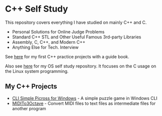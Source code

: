 # C++ Self Study
This repository covers everything I have studied on mainly C++ and C.

* Personal Solutions for Online Judge Problems
* Standard C++ STL and Other Useful Famous 3rd-party Libraries
* Assembly, C, C++, and Modern C++
* Anything Else for Tech. Interview

See [here](https://github.com/reruo321/Cplus_Practice) for my first C++ practice projects with a guide book.

Also see [here](https://github.com/reruo321/OS-Self-Study) for my OS self study repository. It focuses on the C usage on the Linux system programming.

## My C++ Projects
* [CLI Simple Picross for Windows](https://github.com/reruo321/CLI-Simple-Picross) - A simple puzzle game in Windows CLI
* [MIDITo3Octave](https://github.com/reruo321/MIDI-to-3Octave) - Convert MIDI files to text files as intermediate files for another program
